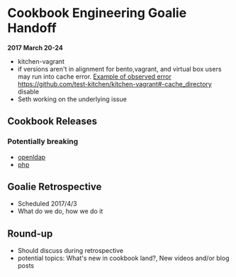 # Cookbook Engineering Goalie Handoff

**2017 March 20-24**

* kitchen-vagrant 
 * if versions aren't in alignment for bento,vagrant, and virtual box users may run into cache error. [Example of observed error](https://github.com/test-kitchen/kitchen-vagrant/issues/280) https://github.com/test-kitchen/kitchen-vagrant#-cache_directory disable
 * Seth working on the underlying issue

## Cookbook Releases
### Potentially breaking
  * [openldap](https://github.com/chef-cookbooks/openldap)
  * [php](https://github.com/chef-cookbooks/php)

## Goalie Retrospective 
 * Scheduled 2017/4/3
 * What do we do, how we do it 

## Round-up
 * Should discuss during retrospective 
 * potential topics: What's new in cookbook land?, New videos and/or blog posts
